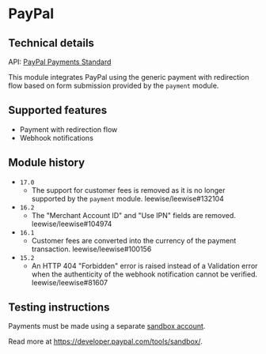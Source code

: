# PayPal

## Technical details

API: [PayPal Payments Standard](https://developer.paypal.com/api/nvp-soap/paypal-payments-standard/integration-guide/formbasics/)

This module integrates PayPal using the generic payment with redirection flow based on form
submission provided by the `payment` module.

## Supported features

- Payment with redirection flow
- Webhook notifications

## Module history

- `17.0`
  - The support for customer fees is removed as it is no longer supported by the `payment` module.
    leewise/leewise#132104
- `16.2`
  - The "Merchant Account ID" and "Use IPN" fields are removed. leewise/leewise#104974
- `16.1`
  - Customer fees are converted into the currency of the payment transaction. leewise/leewise#100156
- `15.2`
  - An HTTP 404 "Forbidden" error is raised instead of a Validation error when the authenticity of
    the webhook notification cannot be verified. leewise/leewise#81607

## Testing instructions

Payments must be made using a separate [sandbox account](https://www.sandbox.paypal.com/myaccount/).

Read more at https://developer.paypal.com/tools/sandbox/.
